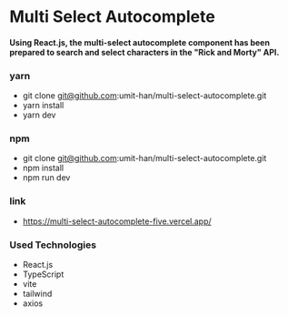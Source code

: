 # Multi Select Autocomplete

#### Using React.js, the multi-select autocomplete component has been prepared to search and select characters in the "Rick and Morty" API.

### yarn

- git clone git@github.com:umit-han/multi-select-autocomplete.git
- yarn install
- yarn dev

### npm

- git clone git@github.com:umit-han/multi-select-autocomplete.git
- npm install
- npm run dev

### link

- https://multi-select-autocomplete-five.vercel.app/

### Used Technologies

- React.js
- TypeScript
- vite
- tailwind
- axios
